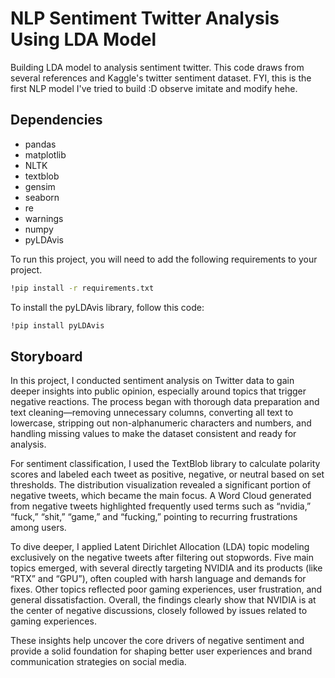 # NLP Sentiment Twitter Analysis Using LDA Model
Building LDA model to analysis sentiment twitter. This code draws from several references and Kaggle's twitter sentiment dataset. FYI, this is the first NLP model I've tried to build :D observe imitate and modify hehe.

## Dependencies
- pandas
- matplotlib
- NLTK
- textblob
- gensim
- seaborn
- re
- warnings
- numpy
- pyLDAvis

To run this project, you will need to add the following requirements to your project.

```bash
!pip install -r requirements.txt
```
To install the pyLDAvis library, follow this code:

```bash
!pip install pyLDAvis
```

## Storyboard
In this project, I conducted sentiment analysis on Twitter data to gain deeper insights into public opinion, especially around topics that trigger negative reactions. The process began with thorough data preparation and text cleaning—removing unnecessary columns, converting all text to lowercase, stripping out non-alphanumeric characters and numbers, and handling missing values to make the dataset consistent and ready for analysis.

For sentiment classification, I used the TextBlob library to calculate polarity scores and labeled each tweet as positive, negative, or neutral based on set thresholds. The distribution visualization revealed a significant portion of negative tweets, which became the main focus. A Word Cloud generated from negative tweets highlighted frequently used terms such as “nvidia,” “fuck,” “shit,” “game,” and “fucking,” pointing to recurring frustrations among users.

To dive deeper, I applied Latent Dirichlet Allocation (LDA) topic modeling exclusively on the negative tweets after filtering out stopwords. Five main topics emerged, with several directly targeting NVIDIA and its products (like “RTX” and “GPU”), often coupled with harsh language and demands for fixes. Other topics reflected poor gaming experiences, user frustration, and general dissatisfaction. Overall, the findings clearly show that NVIDIA is at the center of negative discussions, closely followed by issues related to gaming experiences.

These insights help uncover the core drivers of negative sentiment and provide a solid foundation for shaping better user experiences and brand communication strategies on social media.

